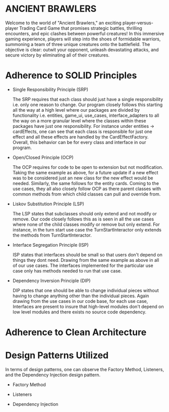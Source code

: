 # ANCIENT BRAWLERS
Welcome to the world of "Ancient Brawlers," an exciting player-versus-player Trading Card Game that promises strategic battles, 
thrilling encounters, and epic clashes between powerful creatures! In this immersive gaming experience, players will step 
into the shoes of formidable warriors, summoning a team of three unique creatures onto the battlefield. The objective is 
clear: outwit your opponent, unleash devastating attacks, and secure victory by eliminating all of their creatures.



# Adherence to SOLID Principles
* Single Responsibility Principle (SRP)<br>
  
    The SRP requires that each class should just have a single responsibility i.e. only one reason to change. 
    Our program closely follows this starting all the way at a high level where our packages are divided by functionality
    i.e. entities, game_ui, use_cases, interface_adapters to all the way on a more granular level where the classes within
    these packages have just one responsibility. For instance under entities -> cardEffects, one can see that each class 
    is responsible for just one effect and all these effects are handled by the CardEffectFactory. Overall, this behavior can be
    for every class and interface in our program.
* Open/Closed Principle (OCP)<br>

    The OCP requires for code to be open to extension but not modification. Taking the same example as above, for a future 
    update if a new effect was to be considered just an new class for the new effect would be needed. Similarly, the same 
    follows for the entity cards. Coming to the use cases, they all also closely follow OCP as there parent classes with
    common methods from which child classes can pull and override from.
* Liskov Substitution Principle (LSP)<br>

    The LSP states that subclasses should only extend and not modify or remove. Our code closely follows this as is seen 
    in all the use cases where none of the child classes modify or remove but only extend. For instance, in the turn start
    use case the TurnStartInteractor only extends the methods from TurnStartInteractor.
* Interface Segregation Principle (ISP)<br>

    ISP states that interfaces should be small so that users don't depend on things they dont need. Drawing from the 
    same example as above in all of our use cases. The interfaces implemented for the particular use case only has methods
    needed to run that use case.
* Dependency Inversion Principle (DIP)<br>

    DIP states that one should be able to change individual pieces without having to change anything other than the 
    individual pieces. Again drawing from the use cases in our code base, for each use case, Interfaces are present to 
    insure that high-level modules don't depend on low level modules and there exists no source code dependency.

# Adherence to Clean Architecture

# Design Patterns Utilized
In terms of design patterns, one can observe the Factory Method, Listeners, and the Dependency Injection design pattern.

* Factory Method

* Listeners

* Dependency Injection
